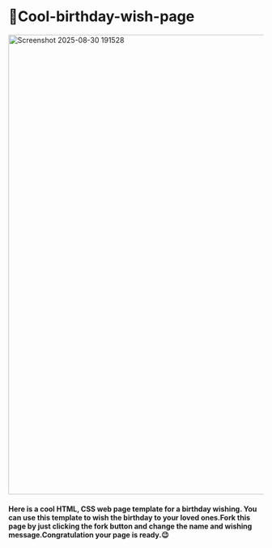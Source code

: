 # 🎂Cool-birthday-wish-page

<img width="1919" height="906" alt="Screenshot 2025-08-30 191528" src="https://github.com/user-attachments/assets/f72eaf63-ab1e-4a18-96f9-97da3540687b" />


#### Here is a cool HTML, CSS  web page template for a birthday wishing. You can use this template to wish the birthday to your loved ones.Fork this page by just clicking the fork button and change the name and wishing message.Congratulation your page is ready.😉
